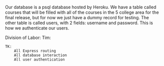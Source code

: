 Our database is a psql database hosted by Heroku. We have a table called courses that will be filled with all of the courses in the 5 college area for the final release, but for now we just have a dummy record for testing. The other table is called users, with 2 fields: username and password. This is how we authenticate our users.

Division of Labor:
    Tim:
        

    TK:
        All Express routing
        All database interaction
        All user authentication

